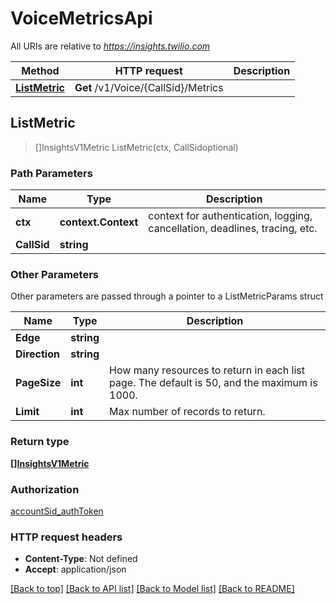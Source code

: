 # VoiceMetricsApi

All URIs are relative to *https://insights.twilio.com*

Method | HTTP request | Description
------------- | ------------- | -------------
[**ListMetric**](VoiceMetricsApi.md#ListMetric) | **Get** /v1/Voice/{CallSid}/Metrics | 



## ListMetric

> []InsightsV1Metric ListMetric(ctx, CallSidoptional)





### Path Parameters


Name | Type | Description
------------- | ------------- | -------------
**ctx** | **context.Context** | context for authentication, logging, cancellation, deadlines, tracing, etc.
**CallSid** | **string** | 

### Other Parameters

Other parameters are passed through a pointer to a ListMetricParams struct


Name | Type | Description
------------- | ------------- | -------------
**Edge** | **string** | 
**Direction** | **string** | 
**PageSize** | **int** | How many resources to return in each list page. The default is 50, and the maximum is 1000.
**Limit** | **int** | Max number of records to return.

### Return type

[**[]InsightsV1Metric**](InsightsV1Metric.md)

### Authorization

[accountSid_authToken](../README.md#accountSid_authToken)

### HTTP request headers

- **Content-Type**: Not defined
- **Accept**: application/json

[[Back to top]](#) [[Back to API list]](../README.md#documentation-for-api-endpoints)
[[Back to Model list]](../README.md#documentation-for-models)
[[Back to README]](../README.md)

